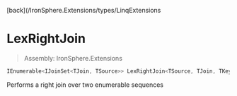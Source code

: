 ﻿

[back](/IronSphere.Extensions/types/LinqExtensions

# LexRightJoin

> Assembly: IronSphere.Extensions

```csharp
IEnumerable<IJoinSet<TJoin, TSource>> LexRightJoin<TSource, TJoin, TKey>(this IEnumerable<TSource> source, IEnumerable<TJoin> inner, Func<TSource, TKey> outerKeySelector, Func<TJoin, TKey> innerKeySelector);
```

Performs a right join over two enumerable sequences

 